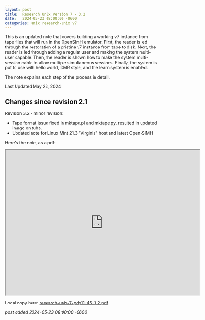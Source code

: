 ```yaml
---
layout:	post
title:	Research Unix Version 7 - 3.2
date:	2024-05-23 08:00:00 -0600
categories:	unix research-unix v7
---
```

This is an updated note that covers building a working v7 instance from tape files that will run in the OpenSImH emulator. First, the reader is led through the restoration of a pristine v7 instance from tape to disk. Next, the reader is led through adding a regular user and making the system multi-user capable. Then, the reader is shown how to make the system multi-session cable to allow multiple simultaneous sessions. Finally, the system is put to use with hello world, DMR style, and the learn system is enabled.

The note explains each step of the process in detail.

<!--more-->

Last Updated May 23, 2024

## Changes since revision 2.1

Revision 3.2 - minor revision:

* Tape format issue fixed in mktape.pl and mktape.py, resulted in updated image on tuhs.
* Updated note for Linux Mint 21.3 "Virginia" host and latest Open-SIMH

Here's the note, as a pdf:

<iframe allow="autoplay" height="480" src="https://drive.google.com/file/d/1eGrdZVc2R-hFfsbJ70PNbWBGNEXCLN1W/preview" width="640"></iframe>

Local copy here: [research-unix-7-pdp11-45-3.2.pdf](/assets/pdf/unix/research-unix-7-pdp11-45-3.2.pdf)
<!--more-->

*post added 2024-05-23 08:00:00 -0600*